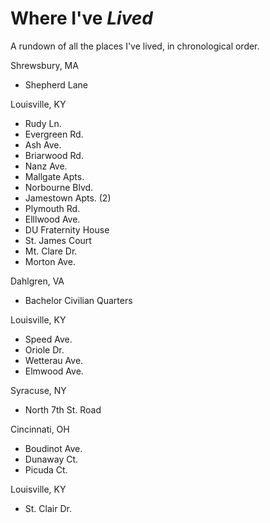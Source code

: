 # Where I've *Lived*

A rundown of all the places I've lived, in chronological order.

Shrewsbury, MA
- Shepherd Lane

Louisville, KY 
- Rudy Ln.
- Evergreen Rd.
- Ash Ave.
- Briarwood Rd.
- Nanz Ave.
- Mallgate Apts.
- Norbourne Blvd.
- Jamestown Apts. (2)
- Plymouth Rd.
- Elllwood Ave.
- DU Fraternity House
- St. James Court
- Mt. Clare Dr.
- Morton Ave.

Dahlgren, VA
- Bachelor Civilian Quarters

Louisville, KY
- Speed Ave.
- Oriole Dr.
- Wetterau Ave.
- Elmwood Ave.

Syracuse, NY
- North 7th St. Road

Cincinnati, OH
- Boudinot Ave.
- Dunaway Ct.
- Picuda Ct.

Louisville, KY
- St. Clair Dr.

